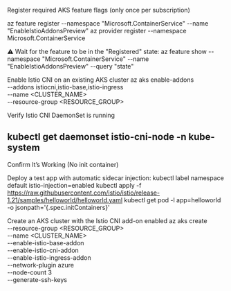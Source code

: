 Register required AKS feature flags (only once per subscription)

az feature register --namespace "Microsoft.ContainerService" --name "EnableIstioAddonsPreview"
az provider register --namespace Microsoft.ContainerService

⚠️ Wait for the feature to be in the "Registered" state:
az feature show --namespace "Microsoft.ContainerService" --name "EnableIstioAddonsPreview" --query "state"


Enable Istio CNI on an existing AKS cluster
az aks enable-addons \
  --addons istiocni,istio-base,istio-ingress \
  --name <CLUSTER_NAME> \
  --resource-group <RESOURCE_GROUP>

Verify Istio CNI DaemonSet is running

kubectl get daemonset istio-cni-node -n kube-system
------------
Confirm It’s Working (No init container)

Deploy a test app with automatic sidecar injection:
kubectl label namespace default istio-injection=enabled
kubectl apply -f https://raw.githubusercontent.com/istio/istio/release-1.21/samples/helloworld/helloworld.yaml
kubectl get pod -l app=helloworld -o jsonpath='{.spec.initContainers}'

Create an AKS cluster with the Istio CNI add-on enabled
az aks create \
  --resource-group <RESOURCE_GROUP> \
  --name <CLUSTER_NAME> \
  --enable-istio-base-addon \
  --enable-istio-cni-addon \
  --enable-istio-ingress-addon \
  --network-plugin azure \
  --node-count 3 \
  --generate-ssh-keys

